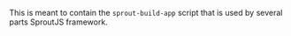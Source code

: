 This is meant to contain the `sprout-build-app` script that is used by several parts SproutJS framework.